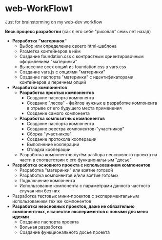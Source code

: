 # web-WorkFlow1
Just for brainstorming on my web-dev workflow

**Весь процесс разработки** (как я его себе "рисовал" семь лет назад)

- **Разработка "материнок"**
  - Выбор или определение своего html-шаблона
  - Разметка контейнеров в нём
  - Создание foundation.css c контрастным ориентировочным оформлением "материнки"
  - Вынесение всех опций из foundation.css в vars.css
  - Создание vars.js с опциями "материнки"
  - Создание паспорта "материнки" с идентификаторами контейнеров и перечнем опций
- **Разработка компонентов**
  - **Разработка простых компонентов**
    - Создание паспорта компонента
    - Создание "лесов" - файлов нужных в разработке компонента в отрыве от его будущего места применения
    - Создание самого компонента
  - **Разработка композитных компонентов**
    - Создание паспорта компонента
    - Создание реестра компонентов-"участников"
    - Сборка "участников"
    - Создание протокола кооперации
    - Выполнение кооперации
    - Отладка кооперации
  - Разработка компонентов путём разбора неосновного проекта на части в соответствии с его функциональным "досье"
- **Разработка основного проекта с использованием компонентов**
  - Разработка "материнки" или взятие готовой
  - Разработка компонентов и/или взятие готовых
  - Подключение компонента
  - Использование компонента с параметрами данного частного случая или без них
- Разработка тестовых мини-проектов с экспериментальным использованием тех же компонентов
- **Разработка неосновных проектов, даже не обязательно компонентных, в качестве экспериментов с новыми для меня идеями**
  - Создание паспорта проекта
  - Вольная разработка
  - Создание функционального досье проекта
